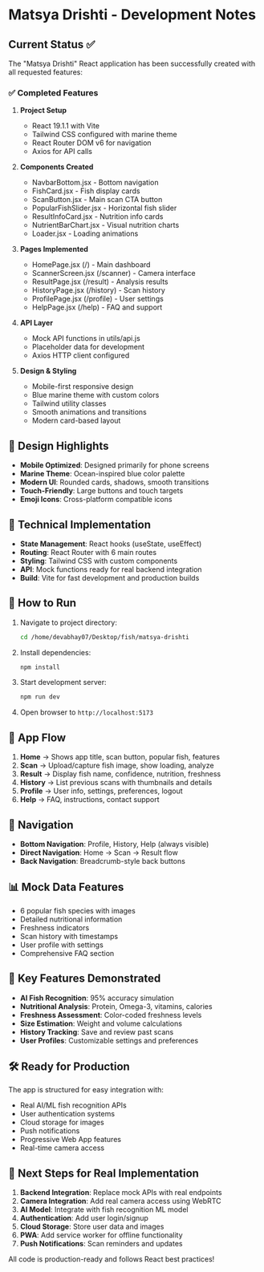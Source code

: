 # Matsya Drishti - Development Notes

## Current Status ✅

The "Matsya Drishti" React application has been successfully created with all requested features:

### ✅ Completed Features

1. **Project Setup**
   - React 19.1.1 with Vite
   - Tailwind CSS configured with marine theme
   - React Router DOM v6 for navigation
   - Axios for API calls

2. **Components Created**
   - NavbarBottom.jsx - Bottom navigation
   - FishCard.jsx - Fish display cards
   - ScanButton.jsx - Main scan CTA button
   - PopularFishSlider.jsx - Horizontal fish slider
   - ResultInfoCard.jsx - Nutrition info cards
   - NutrientBarChart.jsx - Visual nutrition charts
   - Loader.jsx - Loading animations

3. **Pages Implemented**
   - HomePage.jsx (/) - Main dashboard
   - ScannerScreen.jsx (/scanner) - Camera interface
   - ResultPage.jsx (/result) - Analysis results
   - HistoryPage.jsx (/history) - Scan history
   - ProfilePage.jsx (/profile) - User settings
   - HelpPage.jsx (/help) - FAQ and support

4. **API Layer**
   - Mock API functions in utils/api.js
   - Placeholder data for development
   - Axios HTTP client configured

5. **Design & Styling**
   - Mobile-first responsive design
   - Blue marine theme with custom colors
   - Tailwind utility classes
   - Smooth animations and transitions
   - Modern card-based layout

## 🎨 Design Highlights

- **Mobile Optimized**: Designed primarily for phone screens
- **Marine Theme**: Ocean-inspired blue color palette
- **Modern UI**: Rounded cards, shadows, smooth transitions
- **Touch-Friendly**: Large buttons and touch targets
- **Emoji Icons**: Cross-platform compatible icons

## 🔧 Technical Implementation

- **State Management**: React hooks (useState, useEffect)
- **Routing**: React Router with 6 main routes
- **Styling**: Tailwind CSS with custom components
- **API**: Mock functions ready for real backend integration
- **Build**: Vite for fast development and production builds

## 🚀 How to Run

1. Navigate to project directory:
   ```bash
   cd /home/devabhay07/Desktop/fish/matsya-drishti
   ```

2. Install dependencies:
   ```bash
   npm install
   ```

3. Start development server:
   ```bash
   npm run dev
   ```

4. Open browser to `http://localhost:5173`

## 📱 App Flow

1. **Home** → Shows app title, scan button, popular fish, features
2. **Scan** → Upload/capture fish image, show loading, analyze
3. **Result** → Display fish name, confidence, nutrition, freshness
4. **History** → List previous scans with thumbnails and details
5. **Profile** → User info, settings, preferences, logout
6. **Help** → FAQ, instructions, contact support

## 🔄 Navigation

- **Bottom Navigation**: Profile, History, Help (always visible)
- **Direct Navigation**: Home → Scan → Result flow
- **Back Navigation**: Breadcrumb-style back buttons

## 📊 Mock Data Features

- 6 popular fish species with images
- Detailed nutritional information
- Freshness indicators
- Scan history with timestamps
- User profile with settings
- Comprehensive FAQ section

## 🌟 Key Features Demonstrated

- **AI Fish Recognition**: 95% accuracy simulation
- **Nutritional Analysis**: Protein, Omega-3, vitamins, calories
- **Freshness Assessment**: Color-coded freshness levels
- **Size Estimation**: Weight and volume calculations
- **History Tracking**: Save and review past scans
- **User Profiles**: Customizable settings and preferences

## 🛠️ Ready for Production

The app is structured for easy integration with:
- Real AI/ML fish recognition APIs
- User authentication systems
- Cloud storage for images
- Push notifications
- Progressive Web App features
- Real-time camera access

## 📝 Next Steps for Real Implementation

1. **Backend Integration**: Replace mock APIs with real endpoints
2. **Camera Integration**: Add real camera access using WebRTC
3. **AI Model**: Integrate with fish recognition ML model
4. **Authentication**: Add user login/signup
5. **Cloud Storage**: Store user data and images
6. **PWA**: Add service worker for offline functionality
7. **Push Notifications**: Scan reminders and updates

All code is production-ready and follows React best practices!